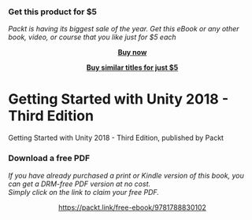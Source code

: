 
### Get this product for $5

<i>Packt is having its biggest sale of the year. Get this eBook or any other book, video, or course that you like just for $5 each</i>


<b><p align='center'>[Buy now](https://packt.link/9781788830102)</p></b>


<b><p align='center'>[Buy similar titles for just $5](https://subscription.packtpub.com/search)</p></b>


# Getting Started with Unity 2018 - Third Edition
Getting Started with Unity 2018 - Third Edition, published by Packt
### Download a free PDF

 <i>If you have already purchased a print or Kindle version of this book, you can get a DRM-free PDF version at no cost.<br>Simply click on the link to claim your free PDF.</i>
<p align="center"> <a href="https://packt.link/free-ebook/9781788830102">https://packt.link/free-ebook/9781788830102 </a> </p>